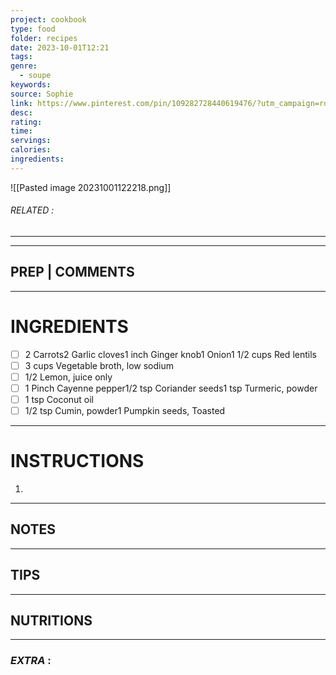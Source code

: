 ```yaml
---
project: cookbook
type: food
folder: recipes
date: 2023-10-01T12:21
tags: 
genre:
  - soupe
keywords: 
source: Sophie
link: https://www.pinterest.com/pin/109282728440619476/?utm_campaign=rdpins&e_t=d7f7f29fd57e44c685b72c63add57588&utm_content=109282728440619476&utm_source=31&utm_term=4&utm_medium=2004
desc: 
rating: 
time: 
servings: 
calories: 
ingredients:
---
```


![[Pasted image 20231001122218.png]]
###### *RELATED* : 
---


---
## PREP | COMMENTS



---
# INGREDIENTS

- [ ] 2 Carrots2 Garlic cloves1 inch Ginger knob1 Onion1 1/2 cups Red lentils
- [ ] 3 cups Vegetable broth, low sodium
- [ ] 1/2 Lemon, juice only
- [ ] 1 Pinch Cayenne pepper1/2 tsp Coriander seeds1 tsp Turmeric, powder
- [ ] 1 tsp Coconut oil
- [ ] 1/2 tsp Cumin, powder1 Pumpkin seeds, Toasted

---
# INSTRUCTIONS

1. 

---
## NOTES



---
## TIPS



---
## NUTRITIONS



---
### *EXTRA* :



